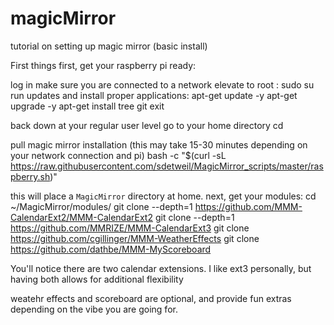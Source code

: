 # magicMirror
tutorial on setting up magic mirror (basic install)


First things first, get your raspberry pi ready:

log in
make sure you are connected to a network
elevate to root : 
sudo su
run updates and install proper applications:
apt-get update -y
apt-get upgrade -y
apt-get install tree git 
exit

back down at your regular user level go to your home directory
cd

pull magic mirror installation (this may take 15-30 minutes depending on your network connection and pi)
bash -c  "$(curl -sL https://raw.githubusercontent.com/sdetweil/MagicMirror_scripts/master/raspberry.sh)"

this will place a `MagicMirror` directory at home. next, get your modules:
cd ~/MagicMirror/modules/
git clone --depth=1 https://github.com/MMM-CalendarExt2/MMM-CalendarExt2
git clone --depth=1 https://github.com/MMRIZE/MMM-CalendarExt3
git clone https://github.com/cgillinger/MMM-WeatherEffects
git clone https://github.com/dathbe/MMM-MyScoreboard

You'll notice there are two calendar extensions. I like ext3 personally, but having both allows for additional flexibility

weatehr effects and scoreboard are optional, and provide fun extras depending on the vibe you are going for.


